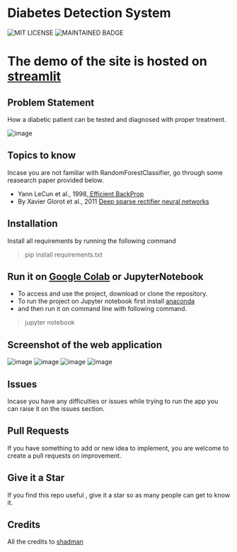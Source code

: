 # Diabetes Detection System

![MIT LICENSE](https://badgen.net//badge/license/MIT/green)   ![MAINTAINED BADGE](https://img.shields.io/badge/Maintained%3F-yes-green.svg) 

# The demo of the site is hosted on [streamlit](https://shady4real-diabetes-prediction-model-diabetes-6c5t3y.streamlitapp.com/)

## Problem Statement
How a diabetic patient can be tested and diagnosed with proper treatment.

![image](https://github.com/shady4real/diabetes_prediction_model/blob/main/diabetic_patient.jpg?raw=true)


## Topics to know

Incase you are not familiar with RandomForestClassifier,  go through some reasearch paper provided below.</br>
* Yann LeCun et al., 1998,[ Efficient BackProp](http://yann.lecun.com/exdb/publis/pdf/lecun-98b.pdf)</br>
* By Xavier Glorot et al., 2011 [Deep sparse rectifier neural networks](http://jmlr.org/proceedings/papers/v15/glorot11a/glorot11a.pdf)

## Installation
Install all requirements by running the following command

> pip install requirements.txt

## Run it on [Google Colab](https://colab.research.google.com/) or JupyterNotebook

* To access and use the project, download or clone the repository. 
* To run the project on Jupyter notebook first install [anaconda](https://www.anaconda.com/products/distribution)
* and then run it on command line with following command.
> jupyter notebook

## Screenshot of the web application

![image](https://github.com/shady4real/diabetes_prediction_model/blob/main/snapshots/ss_01.png)
![image](https://github.com/shady4real/diabetes_prediction_model/blob/main/snapshots/ss_02.png)
![image](https://github.com/shady4real/diabetes_prediction_model/blob/main/snapshots/ss_03.png)
![image](https://github.com/shady4real/diabetes_prediction_model/blob/main/snapshots/ss_04.png)

## Issues 

Incase you have any difficulties or issues while trying to run the app you can raise it on the issues section. 

## Pull Requests

If you have something to add or new idea to implement, you are welcome to create a pull requests on improvement.

## Give it a Star

If you find this repo useful , give it a star so as many people can get to know it.

## Credits

All the credits to [shadman](https://instagram.com/finder.ai)
